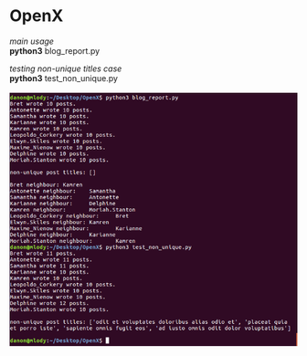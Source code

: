 # OpenX
*main usage*<br>
**python3** blog_report.py 

*testing non-unique titles case*<br>
**python3** test_non_unique.py 
<br><br>
![](https://raw.githubusercontent.com/poznas/OpenX/master/console.png)

